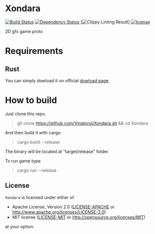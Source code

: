 # Xondara

[![Build Status](https://travis-ci.org/Vinatorul/Xondara.svg?branch=master)](https://travis-ci.org/Vinatorul/Xondara)
[![Dependency Status](https://dependencyci.com/github/Vinatorul/Xondara/badge)](https://dependencyci.com/github/Vinatorul/Xondara)
[![Clippy Linting Result](https://clippy.bashy.io/github/Vinatorul/Xondara/master/badge.svg)]
[![license](https://img.shields.io/badge/licence-MIT%2FApache--2.0-blue.svg)](#license)

2D gfx game proto

# Requirements

## Rust

You can simply dowload it on official [dowload page](https://www.rust-lang.org/downloads.html).

# How to build

Just clone this repo.

> git clone https://github.com/Vinatorul/Xondara.git && cd Xondara

And then build it with cargo.

> cargo build --release

The binary will be located at "target/release" folder.

To run game type 

> cargo run --release

## License

`Xondara` is licensed under either of
 
 * Apache License, Version 2.0 ([LICENSE-APACHE](https://github.com/Vinatorul/Xondara/blob/master/LICENSE-APACHE) or http://www.apache.org/licenses/LICENSE-2.0)
 * MIT license ([LICENSE-MIT](https://github.com/Vinatorul/Xondara/blob/master/LICENSE-MIT) or http://opensource.org/licenses/MIT)

at your option.

